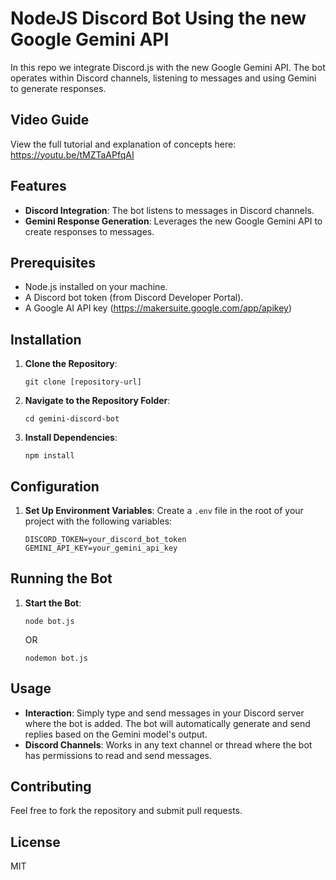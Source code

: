 # NodeJS Discord Bot Using the new Google Gemini API

In this repo we integrate Discord.js with the new Google Gemini API. The bot operates within Discord channels, listening to messages and using Gemini to generate responses.

## Video Guide
View the full tutorial and explanation of concepts here:
https://youtu.be/tMZTaAPfqAI

## Features

- **Discord Integration**: The bot listens to messages in Discord channels.
- **Gemini Response Generation**: Leverages the new Google Gemini API to create responses to messages.

## Prerequisites

- Node.js installed on your machine.
- A Discord bot token (from Discord Developer Portal).
- A Google AI API key (https://makersuite.google.com/app/apikey)

## Installation

1. **Clone the Repository**:
   ```
   git clone [repository-url]
   ```
2. **Navigate to the Repository Folder**:
   ```
   cd gemini-discord-bot
   ```
3. **Install Dependencies**:
   ```
   npm install
   ```

## Configuration

1. **Set Up Environment Variables**:
   Create a `.env` file in the root of your project with the following variables:
   ```
   DISCORD_TOKEN=your_discord_bot_token
   GEMINI_API_KEY=your_gemini_api_key
   ```

## Running the Bot

1. **Start the Bot**:
   ```
   node bot.js
   ```
   OR
   ```
   nodemon bot.js
   ```

## Usage

- **Interaction**: Simply type and send messages in your Discord server where the bot is added. The bot will automatically generate and send replies based on the Gemini model's output.
- **Discord Channels**: Works in any text channel or thread where the bot has permissions to read and send messages.

## Contributing

Feel free to fork the repository and submit pull requests.

## License

MIT
